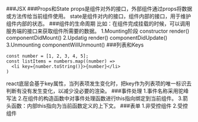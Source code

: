 ###JSX
###Props和State
props是组件对外的接口，外部组件通过props将数据或方法传给当前组件使用。
state是组件对内的接口，组件内部的接口，用于维护组件内部的状态。
###组件的生命周期
比如：在组件完成挂载的时候，可以调用服务端的接口来获取组件所需要的数据。
1.Mounting阶段
  constructor
  render()
  componentDidMount()
2.Updatig
  render()
  componentDidUpdate()
3.Unmounting
  componentWillUnmount()
###列表和Keys

````
const number = [1, 2, 3, 4, 5];
const listItems = numbers.map((number) =>
  <li key={number.toString()}>{number}</li>
)
````
react底层会基于key属性，当列表项发生变化时，把key作为列表项的唯一标识去判断有没有发生变化，以减少没必要的渲染。
###事件处理
  1.事件名称采用驼峰写法
  2.在组件的构造函数中对事件处理函数进行this指向绑定到当前组件。
  3.箭头函数：内部this指向为当前函数定义的上下文。
###表单
  1.非受控组件
  2.受控组件
